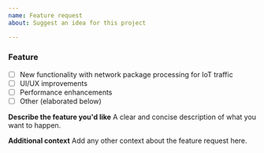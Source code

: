 ```yaml
---
name: Feature request
about: Suggest an idea for this project

---
```


### Feature

- [ ] New functionality with network package processing for IoT traffic
- [ ] UI/UX improvements
- [ ] Performance enhancements
- [ ] Other (elaborated below)

**Describe the feature you'd like**
A clear and concise description of what you want to happen.

**Additional context**
Add any other context about the feature request here.
